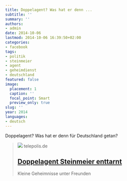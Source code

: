 ```yaml
---
title: Doppelagent? Was hat er denn ...
subtitle: ''
summary: ''
authors:
- admin
date: 2014-10-06
lastmod: 2014-10-06 16:39:50+02:00
categories:
- facebook
tags:
- politik
- steinmeier
- agent
- geheimdienst
- deutschland
featured: false
image:
  placement: 1
  caption: ''
  focal_point: Smart
  preview_only: true
slug: ''
year: 2014
languages:
- deutsch
---
```


Doppelagent? Was hat er denn für Deutschland getan?
> [![](https://heise.cloudimg.io/bound/1200x1200/q85.png-lossy-85.webp-lossy-85.foil1/_www-heise-de_/imgs/09/3/1/4/5/social_graph_tp-a23d55c33fd86f32.png)](http://www.heise.de/tp/news/Doppelagent-Steinmeier-enttarnt-2411623.html)
> telepolis.de
> ## [Doppelagent Steinmeier enttarnt ](http://www.heise.de/tp/news/Doppelagent-Steinmeier-enttarnt-2411623.html)
>
>Kleine Geheimnisse unter Freunden